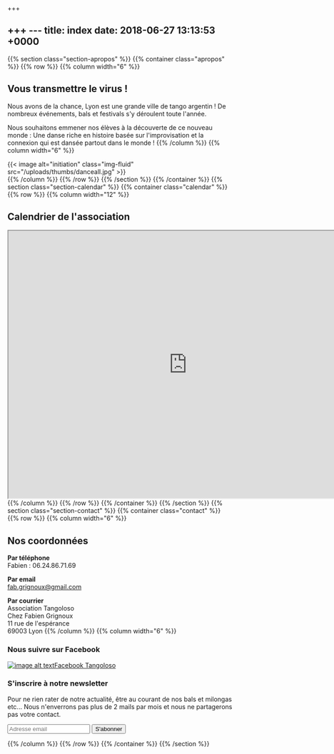 +++

+++
\---
title: index
date: 2018-06-27 13:13:53 +0000
-

{{% section class="section-apropos" %}}
{{% container class="apropos" %}}
{{% row  %}}
{{% column width="6" %}}

## Vous transmettre le virus !

Nous avons de la chance, Lyon est une grande ville de tango argentin ! De nombreux événements, bals et festivals s'y déroulent toute l'année.

Nous souhaitons emmener nos élèves à la découverte de ce nouveau monde : Une danse riche en histoire basée sur l'improvisation et la connexion qui est dansée partout dans le monde !
{{% /column %}}
{{% column width="6" %}}
<div class='row'>
<div class='col-md-12'>{{< image alt="initiation" class="img-fluid" src="/uploads/thumbs/danceall.jpg" >}}</div>
</div>
{{% /column %}}
{{% /row %}}
{{% /section %}}
{{% /container %}}
{{% section class="section-calendar" %}}
{{% container class="calendar" %}}
{{% row  %}}
{{% column width="12" %}}

## Calendrier de l'association

<div class='embed-responsive embed-responsive-21by9'>
<iframe class="embed-responsive-item" src="https://calendar.google.com/calendar/embed?src=krf6ac7liank5h568vudboh4f0%40group.calendar.google.com&ctz=Europe/Paris" width="800" height="600"></iframe>
</div>
{{% /column %}}
{{% /row %}}
{{% /container %}}
{{% /section %}}
{{% section class="section-contact" %}}
{{% container class="contact" %}}
{{% row  %}}
{{% column width="6" %}}

## Nos coordonnées

**Par téléphone**  
Fabien : 06.24.86.71.69

**Par email**  
fab.grignoux@gmail.com

**Par courrier**  
Association Tangoloso  
Chez Fabien Grignoux  
11 rue de l'espérance  
69003 Lyon
{{% /column %}}
{{% column width="6" %}}

### Nous suivre sur Facebook

<a href='https://www.facebook.com/tangoloso' class='btn btn-primary' role="button">![image alt text](/square-facebook-128.png)Facebook Tangoloso</a>

### S'inscrire à notre newsletter

Pour ne rien rater de notre actualité, être au courant de nos bals et milongas etc... Nous n'enverrons pas plus de 2 mails par mois et nous ne partagerons pas votre contact.

<div id="formnewsletter">
<div id="mc_embed_signup">
<form id="mc-embedded-subscribe-form" class="validate" action="http://assolabs.us10.list-manage.com/subscribe/post?u=b9990dac1c51ad0a328f050c3&id=cc97bf7079" method="post" name="mc-embedded-subscribe-form" novalidate="" target="_blank">
<div id="mc_embed_signup_scroll"><input id="mce-EMAIL" class="email" name="EMAIL" required="" type="email" value="" placeholder="Adresse email" /> <input id="mc-embedded-subscribe" class="button" name="subscribe" type="submit" value="S'abonner" /><input tabindex="-1" name="b_b9990dac1c51ad0a328f050c3_cc97bf7079" type="hidden" value="" />
</div>
</form>
</div>
</div>
{{% /column %}}
{{% /row %}}
{{% /container %}}
{{% /section %}}